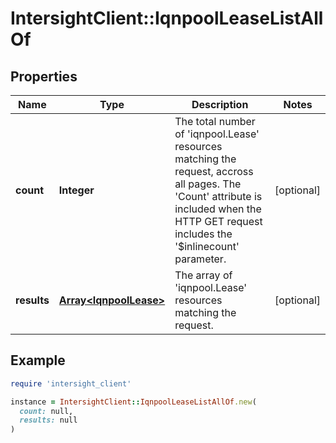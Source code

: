 # IntersightClient::IqnpoolLeaseListAllOf

## Properties

| Name | Type | Description | Notes |
| ---- | ---- | ----------- | ----- |
| **count** | **Integer** | The total number of &#39;iqnpool.Lease&#39; resources matching the request, accross all pages. The &#39;Count&#39; attribute is included when the HTTP GET request includes the &#39;$inlinecount&#39; parameter. | [optional] |
| **results** | [**Array&lt;IqnpoolLease&gt;**](IqnpoolLease.md) | The array of &#39;iqnpool.Lease&#39; resources matching the request. | [optional] |

## Example

```ruby
require 'intersight_client'

instance = IntersightClient::IqnpoolLeaseListAllOf.new(
  count: null,
  results: null
)
```

